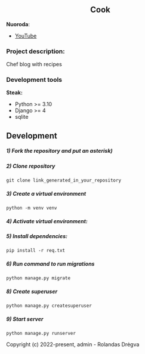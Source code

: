 <h2 align="center">Cook</h2>


**Nuoroda**:
- [YouTube](https://www.youtube.com)

### Project description:
Chef blog with recipes


### Development tools

**Steak:**
- Python >= 3.10
- Django >= 4
- sqlite

## Development

##### 1) Fork the repository and put an asterisk)

##### 2) Clone repository

    git clone link_generated_in_your_repository

##### 3) Create a virtual environment

    python -m venv venv
    
##### 4) Activate virtual environment:
##### 5) Install dependencies:

    pip install -r req.txt

##### 6) Run command to run migrations

    python manage.py migrate
    
##### 8) Create superuser

    python manage.py createsuperuser
    
##### 9) Start server

    python manage.py runserver


Copyright (c) 2022-present, admin - Rolandas Drėgva


